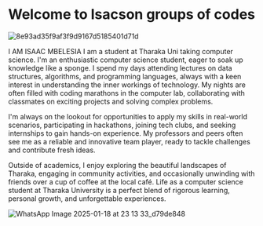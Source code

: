 # Welcome to Isacson groups of codes
 ![8e93ad35f9af3f9d9167d5185401d71d](https://github.com/user-attachments/assets/8975958a-6e57-4c0b-aef3-02044c172ed3)

I AM ISAAC MBELESIA
I am a student at Tharaka Uni taking computer science.
I'm an enthusiastic computer science student, eager to soak up knowledge like a sponge. I spend my days attending lectures on data structures, algorithms, and programming languages, always with a keen interest in understanding the inner workings of technology. My nights are often filled with coding marathons in the computer lab, collaborating with classmates on exciting projects and solving complex problems.

I'm always on the lookout for opportunities to apply my skills in real-world scenarios, participating in hackathons, joining tech clubs, and seeking internships to gain hands-on experience. My professors and peers often see me as a reliable and innovative team player, ready to tackle challenges and contribute fresh ideas.

Outside of academics, I enjoy exploring the beautiful landscapes of Tharaka, engaging in community activities, and occasionally unwinding with friends over a cup of coffee at the local café. Life as a computer science student at Tharaka University is a perfect blend of rigorous learning, personal growth, and unforgettable experiences.

![WhatsApp Image 2025-01-18 at 23 13 33_d79de848](https://github.com/user-attachments/assets/8f770a05-566a-4e32-89f0-65f453b0361b)

